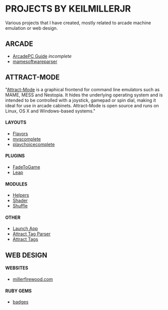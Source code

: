 # PROJECTS BY KEILMILLERJR

Various projects that I have created, mostly related to arcade machine emulation or web design.

## ARCADE

* [ArcadePC Guide](https://github.com/keilmillerjr/arcadepc-guide) *incomplete*
* [mamesoftwareparser](https://github.com/keilmillerjr/mamesoftwareparser)

## ATTRACT-MODE

"[Attract-Mode](http://attractmode.org) is a graphical frontend for command line emulators such as MAME, MESS and Nestopia. It hides the underlying operating system and is intended to be controlled with a joystick, gamepad or spin dial, making it ideal for use in arcade cabinets. Attract-Mode is open source and runs on Linux, OS X and Windows-based systems."

#### LAYOUTS

* [Flavors](https://github.com/keilmillerjr/flavors-layout)
* [mvscomplete](https://github.com/keilmillerjr/mvscomplete)
* [playchoicecomplete](https://github.com/keilmillerjr/playchoicecomplete-layout)

#### PLUGINS

* [FadeToGame](https://github.com/keilmillerjr/fadetogame-plugin)
* [Leap](https://github.com/keilmillerjr/leap-plugin)

#### MODULES

* [Helpers](https://github.com/keilmillerjr/helpers-module)
* [Shader](https://github.com/keilmillerjr/shader-module)
* [Shuffle](https://github.com/keilmillerjr/shuffle-module)

#### OTHER

* [Launch App](https://github.com/keilmillerjr/launch-app)
* [Attract Tag Parser](https://github.com/keilmillerjr/attract-tag-parser)
* [Attract Tags](https://github.com/keilmillerjr/attract-tags)

## WEB DESIGN

#### WEBSITES

* [millerfirewood.com](http://millerfirewood.com)

#### RUBY GEMS

* [badges](https://github.com/keilmillerjr/badges)
